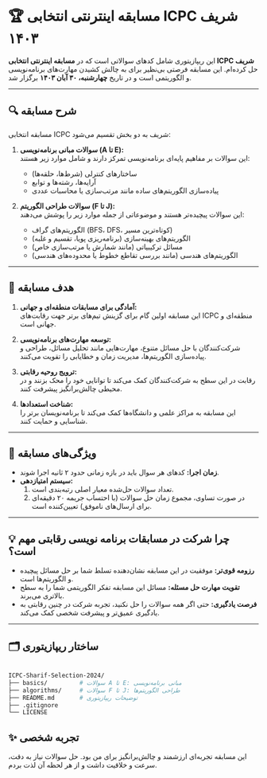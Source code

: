 # 🏆 مسابقه اینترنتی انتخابی ICPC شریف ۱۴۰۳

این ریپازیتوری شامل کدهای سوالاتی است که در **مسابقه اینترنتی انتخابی ICPC شریف** حل کرده‌ام. این مسابقه فرصتی بی‌نظیر برای به چالش کشیدن مهارت‌های برنامه‌نویسی و الگوریتمی است و در تاریخ **چهارشنبه، ۳۰ آبان ۱۴۰۳** برگزار شد.

---

## 🔍 شرح مسابقه

مسابقه انتخابی ICPC شریف به دو بخش تقسیم می‌شود:

1. **سوالات مبانی برنامه‌نویسی (A تا E):**  
   این سوالات بر مفاهیم پایه‌ای برنامه‌نویسی تمرکز دارند و شامل موارد زیر هستند:
   - ساختارهای کنترلی (شرط‌ها، حلقه‌ها)
   - آرایه‌ها، رشته‌ها و توابع
   - پیاده‌سازی الگوریتم‌های ساده مانند مرتب‌سازی یا محاسبات عددی  

2. **سوالات طراحی الگوریتم (F تا J):**  
   این سوالات پیچیده‌تر هستند و موضوعاتی از جمله موارد زیر را پوشش می‌دهند:
   - الگوریتم‌های گراف (BFS، DFS، کوتاه‌ترین مسیر)
   - الگوریتم‌های بهینه‌سازی (برنامه‌ریزی پویا، تقسیم و غلبه)
   - مسائل ترکیبیاتی (مانند شمارش یا مرتب‌سازی خاص)
   - الگوریتم‌های هندسی (مانند بررسی تقاطع خطوط یا محدوده‌های هندسی)

---

## 🎯 هدف مسابقه

1. **آمادگی برای مسابقات منطقه‌ای و جهانی:**  
   این مسابقه اولین گام برای گزینش تیم‌های برتر جهت رقابت‌های ICPC منطقه‌ای و جهانی است.

2. **توسعه مهارت‌های برنامه‌نویسی:**  
   شرکت‌کنندگان با حل مسائل متنوع، مهارت‌هایی مانند تحلیل مسائل، طراحی و پیاده‌سازی الگوریتم‌ها، مدیریت زمان و خطایابی را تقویت می‌کنند.

3. **ترویج روحیه رقابتی:**  
   رقابت در این سطح به شرکت‌کنندگان کمک می‌کند تا توانایی خود را محک بزنند و در محیطی چالش‌برانگیز پیشرفت کنند.

4. **شناخت استعدادها:**  
   این مسابقه به مراکز علمی و دانشگاه‌ها کمک می‌کند تا برنامه‌نویسان برتر را شناسایی و حمایت کنند.

---

## 📅 ویژگی‌های مسابقه

- **زمان اجرا:** کدهای هر سوال باید در بازه زمانی حدود ۲ ثانیه اجرا شوند.
- **سیستم امتیازدهی:**  
  1. تعداد سوالات حل‌شده معیار اصلی رتبه‌بندی است.  
  2. در صورت تساوی، مجموع زمان حل سوالات (با احتساب جریمه ۲۰ دقیقه‌ای برای ارسال‌های ناموفق) تعیین‌کننده است.  

---

## 💡 چرا شرکت در مسابقات برنامه نویسی رقابتی مهم است؟

- **رزومه قوی‌تر:** موفقیت در این مسابقه نشان‌دهنده تسلط شما بر حل مسائل پیچیده و الگوریتم‌ها است.  
- **تقویت مهارت حل مسئله:** مسائل این مسابقه تفکر الگوریتمی شما را به سطح بالاتری می‌برند.  
- **فرصت یادگیری:** حتی اگر همه سوالات را حل نکنید، تجربه شرکت در چنین رقابتی به یادگیری عمیق‌تر و پیشرفت شخصی کمک می‌کند.

---

## 🗂️ ساختار ریپازیتوری
```bash

ICPC-Sharif-Selection-2024/
├── basics/         # سوالات A تا E: مبانی برنامه‌نویسی
├── algorithms/     # سوالات F تا J: طراحی الگوریتم‌ها
├── README.md       # توضیحات ریپازیتوری
├── .gitignore
└── LICENSE
```


## ✨ تجربه شخصی

این مسابقه تجربه‌ای ارزشمند و چالش‌برانگیز برای من بود. حل سوالات نیاز به دقت، سرعت و خلاقیت داشت و از هر لحظه آن لذت بردم.
